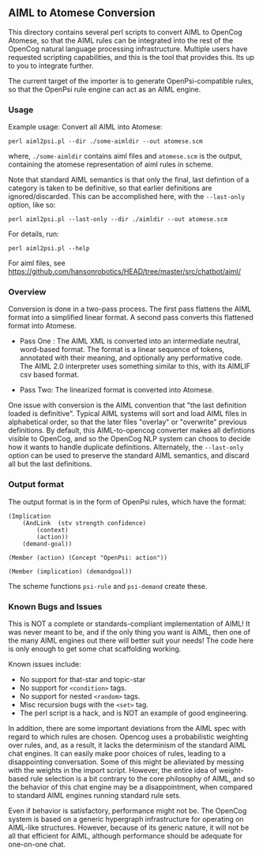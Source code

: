 AIML to Atomese Conversion
--------------------------
This directory contains several perl scripts to convert AIML to OpenCog
Atomese, so that the AIML rules can be integrated into the rest of the
OpenCog natural language processing infrastructure.  Multiple users have
requested scripting capabilities, and this is the tool that provides
this.  Its up to you to integrate further.

The current target of the importer is to generate OpenPsi-compatible
rules, so that the OpenPsi rule engine can act as an AIML engine.


### Usage
Example usage: Convert all AIML into Atomese:
```
perl aiml2psi.pl --dir ./some-aimldir --out atomese.scm
```
where, `./some-aimldir` contains aiml files and `atomese.scm` is the
output, containing the atomese representation of aiml rules in scheme.

Note that standard AIML semantics is that only the final, last defintion
of a category is taken to be definitive, so that earlier definitions are
ignored/discarded.  This can be accomplished here, with the
`--last-only` option, like so:
```
perl aiml2psi.pl --last-only --dir ./aimldir --out atomese.scm
```

For details, run:
```
perl aiml2psi.pl --help
```
For aiml files, see
https://github.com/hansonrobotics/HEAD/tree/master/src/chatbot/aiml/

### Overview
Conversion is done in a two-pass process.  The first pass flattens
the AIML format into a simplified linear format.  A second pass
converts this flattened format into Atomese.

* Pass One : The AIML XML is converted into an intermediate neutral,
  word-based format. The format is a linear sequence of tokens,
  annotated with their meaning, and optionally any performative code.
  The AIML 2.0 interpreter uses something similar to this, with
  its AIMLIF csv based format.

* Pass Two: The linearized format is converted into Atomese.

One issue with conversion is the AIML convention that "the last
definition loaded is definitive".  Typical AIML systems will sort and
load AIML files in alphabetical order, so that the later files "overlay"
or "overwrite" previous definitions. By default, this AIML-to-opencog
converter makes all defintions visible to OpenCog, and so the OpenCog
NLP system can choos to decide how it wants to handle duplicate definitions.
Alternately, the `--last-only` option can be used to preserve the
standard AIML semantics, and discard all but the last definitions.

### Output format

The output format is in the form of OpenPsi rules, which have the format:
```
(Implication
	(AndLink  (stv strength confidence)
		(context)
		(action))
	(demand-goal))

(Member (action) (Concept "OpenPsi: action"))

(Member (implication) (demandgoal))
```

The scheme functions `psi-rule` and `psi-demand` create these.

### Known Bugs and Issues
This is NOT a complete or standards-compliant implementation of AIML!
It was never meant to be, and if the only thing you want is AIML, then
one of the many AIML engines out there will better suit your needs!
The code here is only enough to get some chat scaffolding working.

Known issues include:
* No support for that-star and topic-star
* No support for `<condition>` tags.
* No support for nested `<random>` tags.
* Misc recursion bugs with the `<set>` tag.
* The perl script is a hack, and is NOT an example of good engineering.

In addition, there are some important deviations from the AIML spec
with regard to which rules are chosen. Opencog uses a probabilistic
weighting over rules, and, as a result, it lacks the determinism of
the standard AIML chat engines. It can easily make poor choices of
rules, leading to a disappointing conversation.  Some of this might
be alleviated by messing with the weights in the import script. However,
the entire idea of weight-based rule selection is a bit contrary to
the core philosophy of AIML, and so the behavior of this chat engine
may be a disappointment, when compared to standard AIML engines running
standard rule sets.

Even if behavior is satisfactory, performance might not be.  The
OpenCog system is based on a generic hypergraph infrastructure for
operating on AIML-like structures.  However, because of its generic
nature, it will not be all that efficient for AIML, although
performance should be adequate for one-on-one chat.
